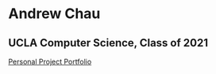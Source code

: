 # Andrew Chau
## UCLA Computer Science, Class of 2021
[Personal Project Portfolio](https://chauandrew.github.io/)
